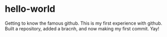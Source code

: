 # hello-world
Getting to know the famous github. This is my first experience with github. Built a repository, added a bracnh, and now making my first commit. Yay!
